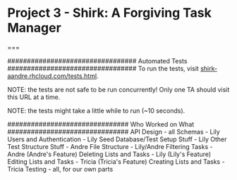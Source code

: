 # Project 3 - Shirk: A Forgiving Task Manager
===

################################# Automated Tests #################################
To run the tests, visit [shirk-aandre.rhcloud.com/tests.html](shirk-aandre.rhcloud.com/tests.html).

NOTE: the tests are not safe to be run concurrently! Only one TA should visit
this URL at a time.

NOTE: the tests might take a little while to run (~10 seconds).


############################### Who Worked on What ###############################
API Design - all
Schemas - Lily
Users and Authentication - Lily
Seed Database/Test Setup Stuff - Lily
Other Test Structure Stuff - Andre
File Structure - Lily/Andre
Filtering Tasks - Andre (Andre's Feature)
Deleting Lists and Tasks - Lily (Lily's Feature)
Editing Lists and Tasks - Tricia (Tricia's Feature)
Creating Lists and Tasks - Tricia
Testing - all, for our own parts
